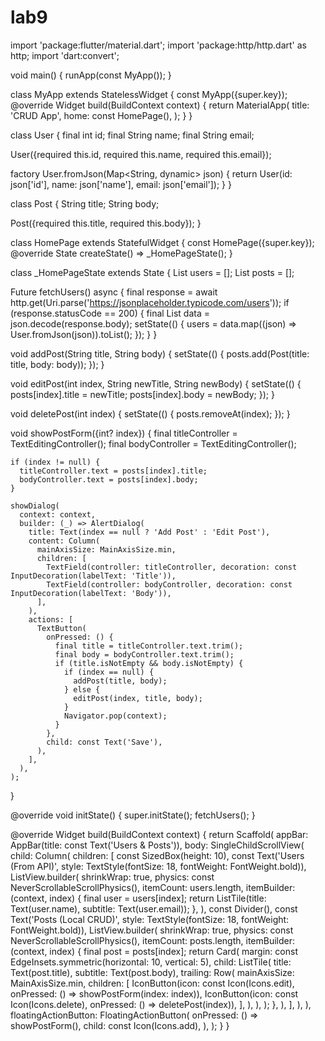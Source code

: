 # lab9
import 'package:flutter/material.dart';
import 'package:http/http.dart' as http;
import 'dart:convert';

void main() {
  runApp(const MyApp());
}

class MyApp extends StatelessWidget {
  const MyApp({super.key});
  @override
  Widget build(BuildContext context) {
    return MaterialApp(
      title: 'CRUD App',
      home: const HomePage(),
    );
  }
}

class User {
  final int id;
  final String name;
  final String email;

  User({required this.id, required this.name, required this.email});

  factory User.fromJson(Map<String, dynamic> json) {
    return User(id: json['id'], name: json['name'], email: json['email']);
  }
}

class Post {
  String title;
  String body;

  Post({required this.title, required this.body});
}

class HomePage extends StatefulWidget {
  const HomePage({super.key});
  @override
  State<HomePage> createState() => _HomePageState();
}

class _HomePageState extends State<HomePage> {
  List<User> users = [];
  List<Post> posts = [];

  Future<void> fetchUsers() async {
    final response = await http.get(Uri.parse('https://jsonplaceholder.typicode.com/users'));
    if (response.statusCode == 200) {
      final List<dynamic> data = json.decode(response.body);
      setState(() {
        users = data.map((json) => User.fromJson(json)).toList();
      });
    }
  }

  void addPost(String title, String body) {
    setState(() {
      posts.add(Post(title: title, body: body));
    });
  }

  void editPost(int index, String newTitle, String newBody) {
    setState(() {
      posts[index].title = newTitle;
      posts[index].body = newBody;
    });
  }

  void deletePost(int index) {
    setState(() {
      posts.removeAt(index);
    });
  }

  void showPostForm({int? index}) {
    final titleController = TextEditingController();
    final bodyController = TextEditingController();

    if (index != null) {
      titleController.text = posts[index].title;
      bodyController.text = posts[index].body;
    }

    showDialog(
      context: context,
      builder: (_) => AlertDialog(
        title: Text(index == null ? 'Add Post' : 'Edit Post'),
        content: Column(
          mainAxisSize: MainAxisSize.min,
          children: [
            TextField(controller: titleController, decoration: const InputDecoration(labelText: 'Title')),
            TextField(controller: bodyController, decoration: const InputDecoration(labelText: 'Body')),
          ],
        ),
        actions: [
          TextButton(
            onPressed: () {
              final title = titleController.text.trim();
              final body = bodyController.text.trim();
              if (title.isNotEmpty && body.isNotEmpty) {
                if (index == null) {
                  addPost(title, body);
                } else {
                  editPost(index, title, body);
                }
                Navigator.pop(context);
              }
            },
            child: const Text('Save'),
          ),
        ],
      ),
    );
  }

  @override
  void initState() {
    super.initState();
    fetchUsers();
  }

  @override
  Widget build(BuildContext context) {
    return Scaffold(
      appBar: AppBar(title: const Text('Users & Posts')),
      body: SingleChildScrollView(
        child: Column(
          children: [
            const SizedBox(height: 10),
            const Text('Users (From API)', style: TextStyle(fontSize: 18, fontWeight: FontWeight.bold)),
            ListView.builder(
              shrinkWrap: true,
              physics: const NeverScrollableScrollPhysics(),
              itemCount: users.length,
              itemBuilder: (context, index) {
                final user = users[index];
                return ListTile(title: Text(user.name), subtitle: Text(user.email));
              },
            ),
            const Divider(),
            const Text('Posts (Local CRUD)', style: TextStyle(fontSize: 18, fontWeight: FontWeight.bold)),
            ListView.builder(
              shrinkWrap: true,
              physics: const NeverScrollableScrollPhysics(),
              itemCount: posts.length,
              itemBuilder: (context, index) {
                final post = posts[index];
                return Card(
                  margin: const EdgeInsets.symmetric(horizontal: 10, vertical: 5),
                  child: ListTile(
                    title: Text(post.title),
                    subtitle: Text(post.body),
                    trailing: Row(
                      mainAxisSize: MainAxisSize.min,
                      children: [
                        IconButton(icon: const Icon(Icons.edit), onPressed: () => showPostForm(index: index)),
                        IconButton(icon: const Icon(Icons.delete), onPressed: () => deletePost(index)),
                      ],
                    ),
                  ),
                );
              },
            ),
          ],
        ),
      ),
      floatingActionButton: FloatingActionButton(
        onPressed: () => showPostForm(),
        child: const Icon(Icons.add),
      ),
    );
  }
}
